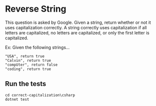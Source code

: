 # Reverse String
This question is asked by Google. Given a string, return whether or not it uses capitalization correctly. A string correctly uses capitalization if all letters are capitalized, no letters are capitalized, or only the first letter is capitalized.

Ex: Given the following strings...

```
"USA", return true
"Calvin", return true
"compUter", return false
"coding", return true
```

## Run the tests

```
cd correct-capitalization\csharp
dotnet test
```
